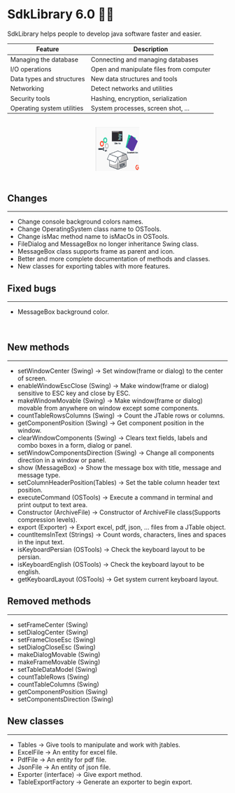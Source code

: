 # SdkLibrary 6.0 👑💙
SdkLibrary helps people to develop java software faster and easier.

Feature | Description
------------ | ------------
Managing the database | Connecting and managing databases
I/O operations | Open and manipulate files from computer
Data types and structures | New data structures and tools
Networking | Detect networks and utilities
Security tools | Hashing, encryption, serialization 
Operating system utilities | System processes, screen shot, ...

</br>

<div align="center">
 <img src="/img/header.png" alt="Logo" width="100" height="100" alt="ERROR">
</div>

</br>

## Changes
---------------------------
* Change console background colors names.
* Change OperatingSystem class name to OSTools.
* Change isMac method name to isMacOs in OSTools.
* FileDialog and MessageBox no longer inheritance Swing class.
* MessageBox class supports frame as parent and icon.
* Better and more complete documentation of methods and classes.
* New classes for exporting tables with more features.

## Fixed bugs
---------------------------
* MessageBox background color.
</br>

## New methods
---------------------------
* setWindowCenter (Swing)					-> Set window(frame or dialog) to the center of screen.
* enableWindowEscClose (Swing)				-> Make window(frame or dialog) sensitive to ESC key and close by ESC.
* makeWindowMovable (Swing)					-> Make window(frame or dialog) movable from anywhere on window except some components.
* countTableRowsColumns (Swing)				-> Count the JTable rows or columns.
* getComponentPosition (Swing)				-> Get component position in the window.
* clearWindowComponents (Swing)				-> Clears text fields, labels and combo boxes in a form, dialog or panel.
* setWindowComponentsDirection (Swing)		-> Change all components direction in a window or panel.
* show (MessageBox)							-> Show the message box with title, message and message type.
* setColumnHeaderPosition(Tables)			-> Set the table column header text position.
* executeCommand (OSTools)					-> Execute a command in terminal and print output to text area.
* Constructor (ArchiveFile)					-> Constructor of ArchiveFile class(Supports compression levels).
* export (Exporter)							-> Export excel, pdf, json, ... files from a JTable object.
* countItemsInText	(Strings)				-> Count words, characters, lines and spaces in the input text.
* isKeyboardPersian	(OSTools)				-> Check the keyboard layout to be persian.
* isKeyboardEnglish (OSTools)				-> Check the keyboard layout to be english.
* getKeyboardLayout	(OSTools)				-> Get system current keyboard layout.

## Removed methods
---------------------------
* setFrameCenter (Swing)
* setDialogCenter (Swing)
* setFrameCloseEsc (Swing)
* setDialogCloseEsc (Swing)
* makeDialogMovable (Swing)
* makeFrameMovable (Swing)
* setTableDataModel (Swing)
* countTableRows (Swing)
* countTableColumns (Swing)
* getComponentPosition (Swing)
* setComponentsDirection (Swing)

## New classes
---------------------------
* Tables				-> Give tools to manipulate and work with jtables.
* ExcelFile				-> An entity for excel file.
* PdfFile				-> An entity for pdf file.
* JsonFile				-> An entity of json file.
* Exporter (interface)	-> Give export method.
* TableExportFactory	-> Generate an exporter to begin export.</br>

